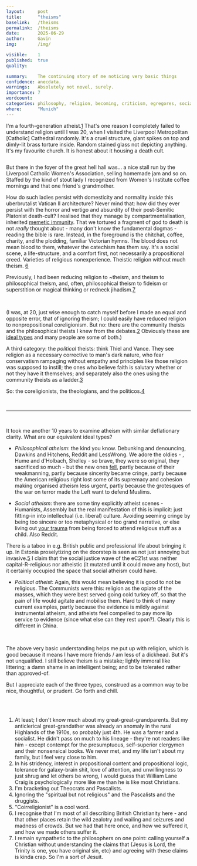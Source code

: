 ```yaml
---
layout:     post
title:      "theisms"
baselink:   /theisms
permalink:  /theisms
date:       2025-06-29
author:     Gavin
img:        /img/

visible:    1
published:  true
quality:    

summary:    The continuing story of me noticing very basic things 
confidence: anecdata.
warnings: 	Absolutely not novel, surely.
importance: 7
wordcount:  
categories: philosophy, religion, becoming, criticism, egregores, social-science, ethics-of-belief
where:      "Munich"
---
```



I'm a fourth-generation atheist.<a href="#fn:1" id="fnref:1">1</a> That's one reason I completely failed to understand religion until I was 20, when I visited the Liverpool Metropolitan [Catholic] Cathedral randomly. It's a cruel structure, giant spikes on top and dimly-lit brass torture inside. Random stained glass not depicting anything. It's my favourite church. It is honest about it housing a death cult. 

<img />

But there in the foyer of the great hell hall was... a nice stall run by the Liverpool Catholic Women's Association, selling homemade jam and so on. Staffed by the kind of stout lady I recognized from Women's Institute coffee mornings and that one friend's grandmother.

How do such ladies persist with domesticity and normality _inside_ this uberbrutalist Vatican II architecture? Never mind that: how did they ever persist with the horror and vertigo and absurdity of their post-Semitic Platonist death-cult? I realised that they manage by compartmentalisation, inherited <a href="{{}}">memetic immunity</a>. That we tortured a fragment of god to death is not _really_ thought about - many don't know the fundamental dogmas - reading the bible is rare. Instead, in the foreground is the chitchat, coffee, charity, and the plodding, familiar Victorian hymns. The blood does not mean blood to them, whatever the catechism has them say. It's a social scene, a life-structure, and a comfort first, not necessarily a propositional creed. Varieties of religious nonexperience. Theistic religion without much theism. <a href="#fn:6" id="fnref:6">6</a>

Previously, I had been reducing religion to ~theism, and theism to philosophical theism, and, often, philosophical theism to fideism or superstition or magical thinking or redneck jihadism.<a href="#fn:7" id="fnref:7">7</a>

<br>

(I was, at 20, just wise enough to catch myself before I made an equal and opposite error, that of ignoring theism; I could easily have reduced religion to nonpropositional coreligionism. But no: there are the community theists and the philosophical theists I knew from the debates.<a href="#fn:2" id="fnref:2">2</a> Obviously these are <a href="{{ideal}}">ideal types</a> and many people are some of both.)



A third category: the _political_ theists: think Thiel and Vance. They see religion as a necessary corrective to man's dark nature, who fear conservatism rampaging without empathy and principles like those religion was supposed to instill; the ones who believe faith is salutary whether or not they have it themselves; and separately also the ones using the community theists as a ladder.<a href="#fn:3" id="fnref:3">3</a>

So: the coreligionists, the theologians, and the politicos.<a href="#fn:4" id="fnref:4">4</a>

<br>

---

<br>

It took me another 10 years to examine atheism with similar deflationary clarity. What are our equivalent ideal types?

* _Philosophical atheism_: the kind you know. Debunking and denouncing, Dawkins and Hitchens, Reddit and LessWrong. We adore the oldies - , Hume and d'Holbach, Shelley - so brave, they were so original, they sacrificed so much - but the new ones <a href="{{ssc}}">fell</a>, partly because of their weakmanning, partly because sincerity became cringe, partly because the American religious right lost some of its supremacy and cohesion making organised atheism less urgent, partly because the grotesques of the war on terror made the Left want to defend Muslims.

* _Social atheism_: there are some tiny explicitly atheist scenes - Humanists, Assembly but the real manifestation of this is implicit: just fitting-in into intellectual (i.e. liberal) culture. Avoiding seeming cringe by being too sincere or too metaphysical or too grand narrative, or else living out <a href="{{deathcab}}">your trauma</a> from being forced to attend religious stuff as a child. Also Reddit. 

There is a taboo in e.g. British public and professional life about bringing it up. In Estonia proselytizing on the doorstep is seen as not just annoying but invasive.<a href="#fn:5" id="fnref:5">5</a> I claim that the social justice wave of the eC21st was neither capital-R-religious nor atheistic (it mutated until it could move any host), but it certainly occupied the space that social atheism could have.

* _Political atheist_: Again, this would mean believing it is good to not be religious. The Communists were this: religion as the opiate of the masses, which they were best served going cold turkey off, so that the pain of life would agitate and mobilise them. Hard to think of many current examples, partly because the evidence is mildly against instrumental atheism, and atheists feel compelled to pay more lip service to evidence (since what else can they rest upon?). Clearly this is different in China.


<br>

The above very basic understanding helps me put up with religion, which is good because it means I have more friends / am less of a dickhead. But it's not unqualified. I still believe theism is a mistake; lightly immoral like littering; a damn shame in an intelligent being; and to be tolerated rather than approved-of. 

<!-- (It's also dishonest to exploit it for feels or cheap political gain, as some modern chuds do.)  -->

But I appreciate each of the three types, construed as a common way to be nice, thoughtful, or prudent. Go forth and chill.

<br><br>

<div class="footnotes">

<ol>
    <!-- 1 -->
    <li class="footnote" id="fn:1">
    	At least; I don't know much about my great-great-grandparents. But my anticlerical great-grandather was already an anomaly in the rural Highlands of the 1910s, so probably just 4th. He was a farmer and a socialist. He didn't pass on much to his lineage - they're not readers like him - except contempt for the presumptuous, self-superior clergymen and their nonsensical books. We never met, and my life isn't about my family, but I feel very close to him.
	</li>
	<li class="footnote" id="fn:2">
		In his stridency, interest in propositional content and propositional logic, tolerance for galaxy-brain shit, love of attention, and unwillingness to just shrug and let others be wrong, I would guess that William Lane Craig is psychologically more like me than he is like most Christians.
	</li>
	<li class="footnote" id="fn:3">
		I'm bracketing out Theocrats and Pascalists.
	</li>
	<li class="footnote" id="fn:4">
		Ignoring the "spiritual but not religious" and the Pascalists and the druggists.
	</li>
	<li class="footnote" id="fn:5">
		"Coirreligionist" is a cool word.
	</li>
	<li class="footnote" id="fn:6">
		I recognise that I'm most of all describing British Christianity here - and that other places retain the wild zealotry and wailing and seizures and madness of crowds. But we had that here once, and how we suffered it, and how we made others suffer it.
	</li>
	<li class="footnote" id="fn:7">
		I remain sympathetic to the philosophers on one point: calling yourself a Christian without understanding the claims that {Jesus is Lord, the Trinity is one, you have original sin, etc} and agreeing with these claims is kinda crap. So I'm a sort of Jesuit. 
	</li>
</ol>